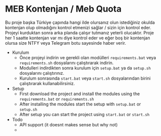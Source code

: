 # MEB Kontenjan / Meb Quota
Bu proje başka Türkiye çapında hangi ilde olursanız olun istediğiniz okulda kontenjan olup olmadığını kontrol etmenizi sağlar / sizin için kontrol eder. Projeyi kurduktan sonra arka planda çalışır tutmanız yeterli olucaktır. Proje her 1 saatte kontenjan var mı diye kontrol eder ve eğer boş bir kontenjan olursa size NTFY veya Telegram botu sayesinde haber verir.

* Kurulum
  * Önce projeyi indirin ve gerekli olan modülleri `requirements.bat` veya `requirements.sh` dosyalarını çalıştırarak indirin.
  * Modulleri indirdikten sonra kurulum için `setup.bat` ya da `setup.sh` dosyalarını çalıştırınız.
  * Kurulum sonrasında `start.bat` veya `start.sh` dosyalarından birini çalıştırarak kullanabilirsiniz.
* Setup
  * First download the project and install the modules using the `requirements.bat` or `requirements.sh`
  * After installing the modules start the setup with `setup.bat` or `setup.sh`
  * After setup you can start the project using `start.bat` or `start.sh`
* Todo
  * API support (it doesnt makes sense but why not)
  * 